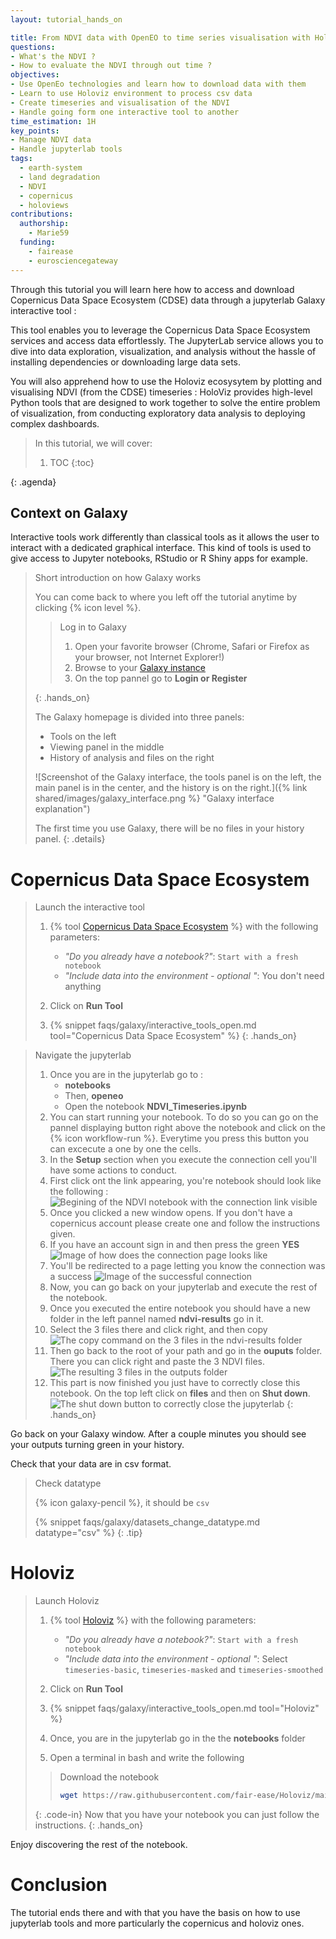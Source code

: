 ```yaml
---
layout: tutorial_hands_on

title: From NDVI data with OpenEO to time series visualisation with Holoviews
questions:
- What's the NDVI ?
- How to evaluate the NDVI through out time ?
objectives:
- Use OpenEo technologies and learn how to download data with them
- Learn to use Holoviz environment to process csv data
- Create timeseries and visualisation of the NDVI 
- Handle going form one interactive tool to another
time_estimation: 1H
key_points:
- Manage NDVI data
- Handle jupyterlab tools
tags:
  - earth-system
  - land degradation
  - NDVI
  - copernicus
  - holoviews
contributions:
  authorship:
    - Marie59
  funding:
    - fairease
    - eurosciencegateway
---
```




Through this tutorial you will learn here how to access and download Copernicus Data Space Ecosystem (CDSE) data through a jupyterlab Galaxy interactive tool :

This tool enables you to leverage the Copernicus Data Space Ecosystem services and access data effortlessly.
The JupyterLab service allows you to dive into data exploration, visualization, and analysis without the hassle of installing dependencies or downloading large data sets.

You will also apprehend how to use the Holoviz ecosysytem by plotting and visualising NDVI (from the CDSE) timeseries :
HoloViz provides high-level Python tools that are designed to work together to solve the entire problem of visualization, from conducting exploratory data analysis to deploying complex dashboards.

> <agenda-title></agenda-title>
>
> In this tutorial, we will cover:
>
> 1. TOC
> {:toc}
>
{: .agenda}

## Context on Galaxy
Interactive tools work differently than classical tools as it allows the user to interact with a dedicated graphical interface. This kind of tools is used to give access to Jupyter notebooks, RStudio or R Shiny apps for example. 

> <details-title>Short introduction on how Galaxy works</details-title>
>
> You can come back to where you left off the tutorial anytime by clicking {% icon level %}.
>
> > <hands-on-title>Log in to Galaxy</hands-on-title>
> > 1. Open your favorite browser (Chrome, Safari or Firefox as your browser, not Internet Explorer!)
> > 2. Browse to your [Galaxy instance](https://earth-system.usegalaxy.eu/)
> > 3. On the top pannel go to **Login or Register**
> >
> >
> {: .hands_on}
>
> The Galaxy homepage is divided into three panels:
> * Tools on the left
> * Viewing panel in the middle
> * History of analysis and files on the right
>
> ![Screenshot of the Galaxy interface, the tools panel is on the left, the main panel is in the center, and the history is on the right.]({% link shared/images/galaxy_interface.png %} "Galaxy interface explanation")
>
> The first time you use Galaxy, there will be no files in your history panel.
{: .details}

# Copernicus Data Space Ecosystem

> <hands-on-title> Launch the interactive tool </hands-on-title>
>
> 1. {% tool [Copernicus Data Space Ecosystem](interactive_tool_copernicus) %} with the following parameters:
>    - *"Do you already have a notebook?"*: `Start with a fresh notebook`
>    - *"Include data into the environment - optional "*: You don't need anything
> 2. Click on **Run Tool**
>
> 3. {% snippet faqs/galaxy/interactive_tools_open.md tool="Copernicus Data Space Ecosystem" %}
{: .hands_on}

> <hands-on-title> Navigate the jupyterlab </hands-on-title>
> 1. Once you are in the jupyterlab go to :
>    - **notebooks**
>    - Then, **openeo** 
>    - Open the notebook **NDVI_Timeseries.ipynb**
> 2. You can start running your notebook. To do so you can go on the pannel displaying button right above the notebook and click on the {% icon workflow-run %}. 
>    Everytime you press this button you can excecute a one by one the cells. 
> 3. In the **Setup** section when you execute the connection cell you'll have some actions to conduct.
> 4. First click ont the link appearing, you're notebook should look like the following :
> ![Begining of the NDVI notebook  with the connection link visible](../../images/ndvi_openeo_holoviz/ndvi_notebook.png)
> 5. Once you clicked a new window opens. If you don't have a copernicus account please create one and follow the instructions given. 
> 6. If you have an account sign in and then press the green **YES**
> ![Image of how does the connection page looks like](../../images/ndvi_openeo_holoviz/connection.png)
> 7. You'll be redirected to a page letting you know the connection was a success
> ![Image of the successful connection](../../images/ndvi_openeo_holoviz/connection_ok.png)
> 8. Now, you can go back on your jupyterlab and execute the rest of the notebook.
> 9. Once you executed the entire notebook you should have a new folder in the left pannel named **ndvi-results** go in it.
> 10. Select the 3 files there and click right, and then copy
> ![The copy command on the 3 files in the ndvi-results folder](../../images/ndvi_openeo_holoviz/copy_paste.png)
> 11. Then go back to the root of your path and go in the **ouputs** folder. There you can click right and paste the 3 NDVI files. 
> ![The resulting 3 files in the outputs folder](../../images/ndvi_openeo_holoviz/outputs.png)
> 12. This part is now finished you just have to correctly close this notebook. On the top left click on **files** and then on **Shut down**.
> ![The shut down button to correctly close the jupyterlab](../../images/ndvi_openeo_holoviz/shut_down.png)
{: .hands_on}

Go back on your Galaxy window. After a couple minutes you should see your outputs turning green in your history.

Check that your data are in csv format. 

> <tip-title> Check datatype </tip-title>
>
> {% icon galaxy-pencil %}, it should be `csv`
>
> {% snippet faqs/galaxy/datasets_change_datatype.md datatype="csv" %}
{: .tip}


# Holoviz

> <hands-on-title> Launch Holoviz </hands-on-title>
>
> 1. {% tool [Holoviz](interactive_tool_holoviz) %} with the following parameters:
>    - *"Do you already have a notebook?"*: `Start with a fresh notebook`
>    - *"Include data into the environment - optional "*: Select `timeseries-basic`, `timeseries-masked` and `timeseries-smoothed`
> 2. Click on **Run Tool**
>
> 3. {% snippet faqs/galaxy/interactive_tools_open.md tool="Holoviz" %}
> 
> 4. Once, you are in the jupyterlab go in the the **notebooks** folder
> 5. Open a terminal in bash and write the following
> > <code-in-title>Download the notebook</code-in-title>
> > ```bash
> > wget https://raw.githubusercontent.com/fair-ease/Holoviz/main/Tabular_Datasets_NDVI.ipynb
> > ```
> {: .code-in}
> Now that you have your notebook you can just follow the instructions.
{: .hands_on}

Enjoy discovering the rest of the notebook. 

# Conclusion
The tutorial ends there and with that you have the basis on how to use jupyterlab tools and more particularly the copernicus and holoviz ones.
